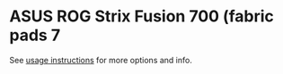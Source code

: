# ASUS ROG Strix Fusion 700 (fabric pads 7
See [usage instructions](https://github.com/jaakkopasanen/AutoEq#usage) for more options and info.